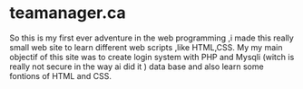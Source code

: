 # teamanager.ca

So this is my first ever adventure in the web programming ,i made this really small web site to learn different web scripts ,like HTML,CSS. My my main objectif of this site was to create login system with PHP and Mysqli (witch is really not secure in the way ai did it ) data base and also learn some fontions of HTML and CSS.

